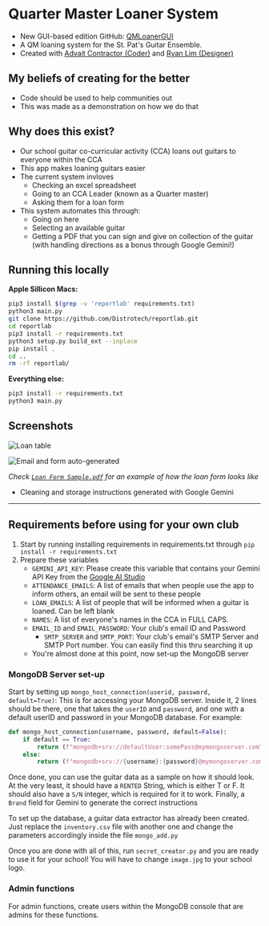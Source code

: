 # Quarter Master Loaner System
- New GUI-based edition GitHub: [QMLoanerGUI](https://github.com/contyadvait/QMLoanerGUI)
- A QM loaning system for the St. Pat's Guitar Ensemble.
- Created with [Advait Contractor (Coder)](mailto:advait@contractor.net) and [Ryan Lim (Designer)](mailto:ryanlim2009@gmail.com)
## My beliefs of creating for the better
- Code should be used to help communities out
- This was made as a demonstration on how we do that
## Why does this exist?
- Our school guitar co-curricular activity (CCA) loans out guitars to everyone within the CCA
- This app makes loaning guitars easier
- The current system invloves
    - Checking an excel spreadsheet
    - Going to an CCA Leader (known as a Quarter master)
    - Asking them for a loan form
- This system automates this through:
    - Going on here
    - Selecting an available guitar
    - Getting a PDF that you can sign and give on collection of the guitar (with handling directions as a bonus through Google Gemini!)

## Running this locally
**Apple Sillicon Macs:**
```bash
pip3 install $(grep -v 'reportlab' requirements.txt)
python3 main.py
git clone https://github.com/Distrotech/reportlab.git
cd reportlab
pip3 install -r requirements.txt
python3 setup.py build_ext --inplace
pip install .
cd ..
rm -rf reportlab/
```

**Everything else:**
```bash
pip3 install -r requirements.txt
python3 main.py
```

## Screenshots
![Loan table](https://cloud-7r6fpad9m-hack-club-bot.vercel.app/0loan_table.png)

![Email and form auto-generated](https://cloud-gwda8ooks-hack-club-bot.vercel.app/0generated_email_and_form.png)

_Check [`Loan Form Sample.pdf`](https://github.com/contyadvait/QMLoaner/blob/master/Loan%20Form%20Sample.pdf) for an example of how the loan form looks like_
- Cleaning and storage instructions generated with Google Gemini

---
## Requirements before using for your own club
1. Start by running installing requirements in requirements.txt through `pip install -r requirements.txt`
2. Prepare these variables
    - `GEMINI_API_KEY`: Please create this variable that contains your Gemini API Key from the [Google AI Studio](https://ai.google.dev/aistudio)
    - `ATTENDANCE_EMAILS`: A list of emails that when people use the app to inform others, an email will be sent to these people 
    -  `LOAN_EMAILS`: A list of people that will be informed when a guitar is loaned. Can be left blank
    - `NAMES`: A list of everyone's names in the CCA in FULL CAPS.
    - `EMAIL_ID` and `EMAIL_PASSWORD`: Your club's email ID and Password
        - `SMTP_SERVER` and `SMTP_PORT`: Your club's email's SMTP Server and SMTP Port number. You can easily find this thru searching it up
    - You're almost done at this point, now set-up the MongoDB server

### MongoDB Server set-up
Start by setting up `mongo_host_connection(userid, password, default=True)`: This is for accessing your MongoDB server. Inside it, 2 lines should be there, one that takes the `userID` and `password`, and one with a default userID and password in your MongoDB database.
For example:
```python
def mongo_host_connection(username, password, default=False):
    if default == True:
        return (f"mongodb+srv://defaultUser:somePass@mymongoserver.com")
    else:
        return (f"mongodb+srv://{username}:{password}@mymongoserver.com")
```

Once done, you can use the guitar data as a sample on how it should look. At the very least, it should have a `RENTED` String, which is either T or F. It should also have a `S/N` integer, which is required for it to work. Finally, a `Brand` field for Gemini to generate the correct instructions

To set up the database, a guitar data extractor has already been created. Just replace the `inventory.csv` file with another one and change the parameters accordingly inside the file `mongo_add.py`

Once you are done with all of this, run `secret_creator.py` and you are ready to use it for your school! You will have to change `image.jpg` to your school logo.

### Admin functions
For admin functions, create users within the MongoDB console that are admins for these functions. 

